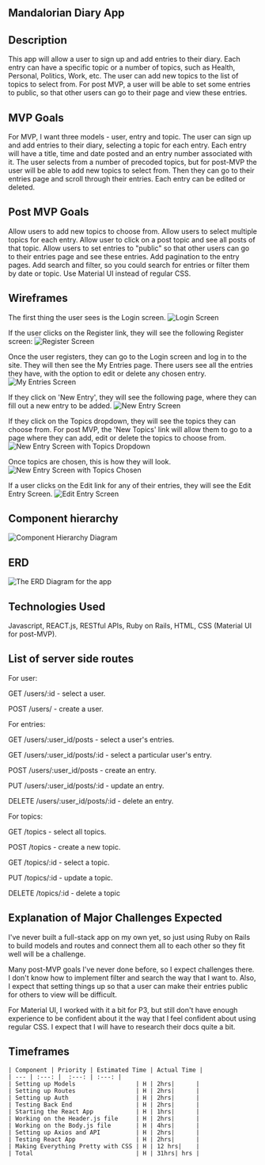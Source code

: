 ## Mandalorian Diary App

## Description

This app will allow a user to sign up and add entries to their diary. Each entry can have a specific topic or a number of topics, such as Health, Personal, Politics, Work, etc. The user can add new topics to the list of topics to select from. For post MVP, a user will be able to set some entries to public, so that other users can go to their page and view these entries.  

## MVP Goals

For MVP, I want three models - user, entry and topic. The user can sign up and add entries to their diary, selecting a topic for each entry. Each entry will have a title, time and date posted and an entry number associated with it. The user selects from a number of precoded topics, but for post-MVP the user will be able to add new topics to select from. Then they can go to their entries page and scroll through their entries. Each entry can be edited or deleted.

## Post MVP Goals

Allow users to add new topics to choose from.
Allow users to select multiple topics for each entry.
Allow user to click on a post topic and see all posts of that topic.
Allow users to set entries to "public" so that other users can go to their entries page and see these entries. 
Add pagination to the entry pages. 
Add search and filter, so you could search for entries or filter them by date or topic.
Use Material UI instead of regular CSS.

## Wireframes

The first thing the user sees is the Login screen.
![Login Screen](https://i.imgur.com/YSyZiKf.png)

If the user clicks on the Register link, they will see the following Register screen:
![Register Screen](https://i.imgur.com/msL5TwG.png)

Once the user registers, they can go to the Login screen and log in to the site. They will then see the My Entries page. There users see all the entries they have, with the option to edit or delete any chosen entry.
![My Entries Screen](https://i.imgur.com/ZplW243.png)

If they click on 'New Entry', they will see the following page, where they can fill out a new entry to be added. 
![New Entry Screen](https://i.imgur.com/AjpndVd.png)

If they click on the Topics dropdown, they will see the topics they can choose from. For post MVP, the 'New Topics' link will allow them to go to a page where they can add, edit or delete the topics to choose from.
![New Entry Screen with Topics Dropdown](https://i.imgur.com/tlHQwBJ.png)

Once topics are chosen, this is how they will look.
![New Entry Screen with Topics Chosen](https://i.imgur.com/6PKDzbC.png)

If a user clicks on the Edit link for any of their entries, they will see the Edit Entry Screen.
![Edit Entry Screen](https://i.imgur.com/jKl7AU4.png)

## Component hierarchy

![Component Hierarchy Diagram](https://i.imgur.com/L0VHvfH.jpg)

## ERD

![The ERD Diagram for the app](https://i.imgur.com/kuXtXuL.png)

## Technologies Used

Javascript, REACT.js, RESTful APIs, Ruby on Rails, HTML, CSS (Material UI for post-MVP).

## List of server side routes

For user:

GET /users/:id - select a user.

POST /users/ - create a user.

For entries:

GET /users/:user_id/posts - select a user's entries.

GET /users/:user_id/posts/:id - select a particular user's entry.

POST /users/:user_id/posts - create an entry.

PUT /users/:user_id/posts/:id - update an entry.

DELETE /users/:user_id/posts/:id - delete an entry.

For topics: 

GET /topics - select all topics.

POST /topics - create a new topic.

GET /topics/:id - select a topic.

PUT /topics/:id - update a topic.

DELETE /topics/:id - delete a topic

## Explanation of Major Challenges Expected

I've never built a full-stack app on my own yet, so just using Ruby on Rails to build models and routes and connect them all to each other so they fit well will be a challenge.

Many post-MVP goals I've never done before, so I expect challenges there. I don't know how to implement filter and search the way that I want to. Also, I expect that setting things up so that a user can make their entries public for others to view will be difficult. 

For Material UI, I worked with it a bit for P3, but still don't have enough experience to be confident about it the way that I feel confident about using regular CSS. I expect that I will have to research their docs quite a bit. 

## Timeframes

	| Component | Priority | Estimated Time | Actual Time |
	| --- | :---: |  :---: | :---: | 
	| Setting up Models                 | H | 2hrs|      |
	| Setting up Routes                 | H | 2hrs|      |
	| Setting up Auth                   | H | 2hrs|      |
	| Testing Back End                  | H | 2hrs|      |
	| Starting the React App            | H | 1hrs|      | 
	| Working on the Header.js file     | H | 2hrs|      |
	| Working on the Body.js file       | H | 4hrs|      |
	| Setting up Axios and API          | H | 2hrs|      |
	| Testing React App                 | H | 2hrs|      |
	| Making Everything Pretty with CSS | H | 12 hrs|    |
	| Total                             | H | 31hrs| hrs | 
	 